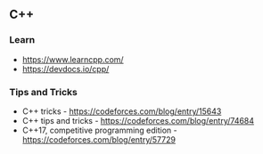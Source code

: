## C++

### Learn
- https://www.learncpp.com/ 
- https://devdocs.io/cpp/

### Tips and Tricks 
- C++ tricks - https://codeforces.com/blog/entry/15643
- C++ tips and tricks - https://codeforces.com/blog/entry/74684
- C++17, competitive programming edition - https://codeforces.com/blog/entry/57729
